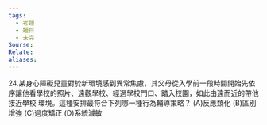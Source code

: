 ```yaml
---
tags:
  - 考題
  - 題目
  - 未完
Sourse:
Relate: 
aliases:
---
```

24.某身心障礙兒童對於新環境感到異常焦慮，其父母從入學前一段時間開始先依序讓他看學校的照片、遠觀學校、經過學校門口、踏入校園，如此由遠而近的帶他接近學校    環境。這種安排最符合下列哪一種行為輔導策略？ 
(A)反應類化 
(B)區別增強 
(C)過度矯正 
(D)系統減敏 
